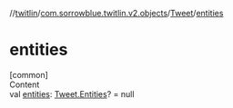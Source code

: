 //[twitlin](../../index.md)/[com.sorrowblue.twitlin.v2.objects](../index.md)/[Tweet](index.md)/[entities](entities.md)



# entities  
[common]  
Content  
val [entities](entities.md): [Tweet.Entities](-entities/index.md)? = null  



